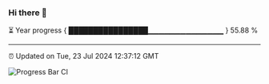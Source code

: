 ### Hi there 👋

⏳ Year progress { ████████████████▁▁▁▁▁▁▁▁▁▁▁▁▁▁ } 55.88 %

---

⏰ Updated on Tue, 23 Jul 2024 12:37:12 GMT

![Progress Bar CI](https://github.com/ZhaoGui/ZhaoGui/workflows/Progress%20Bar%20CI/badge.svg)
